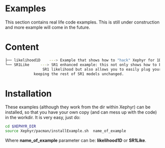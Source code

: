 # Examples

This section contains real life code examples. This is still under construction and more example will come in the future.

# Content

```bash
├── likelihood1D    ---> Example that shows how to "hack" Xephyr for 1D unbinned likelihood
└── SR1Like	    ---> SR1 enhanced example: this not only shows how to build a real life 
		         SR1 likelihood but also allows you to easily plug your own signal model, 
			 keeping the rest of SR1 models unchanged.

```

# Installation

These examples (although they work from the dir within Xephyr) can be installed, so that you have your own copy (and can mess up with the code)
in the workdir. It is very easy, just do:

```bash
cd $XEPHYR_DIR
source Xephyr/pacman/installExample.sh  name_of_example
```

Where **name_of_example** parameter can be: **likelihood1D** or **SR1Like**.
